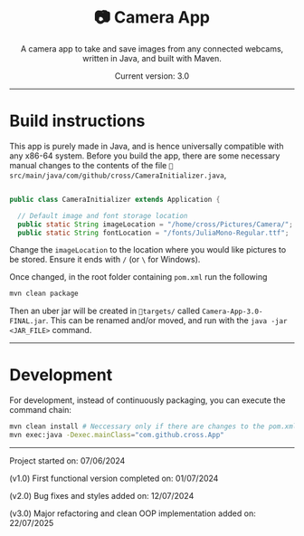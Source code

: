 <div align="center">
<h1>📷 Camera App </h1>

A camera app to take and save images from any connected webcams,
written in Java, and built with Maven.

Current version: 3.0

</div>

---

# Build instructions

This app is purely made in Java, and is hence universally compatible with any
x86-64 system.
Before you build the app, there are some necessary manual changes to the
contents of the file `📁src/main/java/com/github/cross/CameraInitializer.java`,

```java

public class CameraInitializer extends Application {

  // Default image and font storage location
  public static String imageLocation = "/home/cross/Pictures/Camera/";
  public static String fontLocation = "/fonts/JuliaMono-Regular.ttf";

```

Change the `imageLocation` to the location where you would like pictures to be stored.
Ensure it ends with `/` (or `\` for Windows).

Once changed, in the root folder containing `pom.xml` run the following

```bash
mvn clean package
```

Then an uber jar will be created in `📁targets/` called `Camera-App-3.0-FINAL.jar`.
This can be renamed and/or moved, and run with the `java -jar <JAR_FILE>` command.

---

# Development

For development, instead of continuously packaging, you can execute the command chain:

```bash
mvn clean install # Neccessary only if there are changes to the pom.xml file
mvn exec:java -Dexec.mainClass="com.github.cross.App"
```

---

Project started on: 07/06/2024

(v1.0) First functional version completed on: 01/07/2024

(v2.0) Bug fixes and styles added on: 12/07/2024

(v3.0) Major refactoring and clean OOP implementation added on: 22/07/2025
